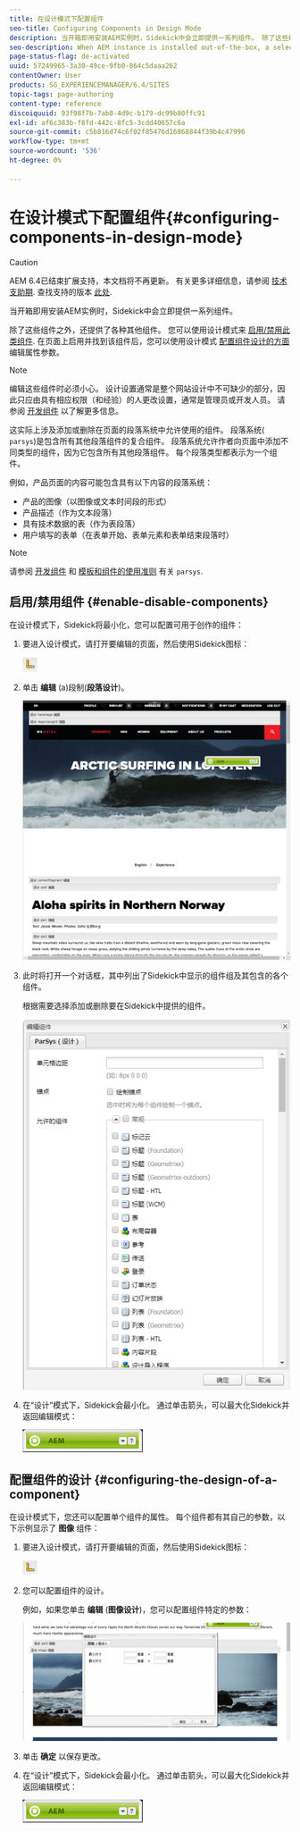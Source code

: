 ```yaml
---
title: 在设计模式下配置组件
seo-title: Configuring Components in Design Mode
description: 当开箱即用安装AEM实例时，Sidekick中会立即提供一系列组件。 除了这些组件之外，还提供了各种其他组件。 您可以使用设计模式启用/禁用此类组件。
seo-description: When AEM instance is installed out-of-the-box, a selection of components are immediately available in the sidekick. In addition to these, various other components are also available. You can use Design mode to Enable/disable such components.
page-status-flag: de-activated
uuid: 57249965-3a30-49ce-9fb0-864c5daaa262
contentOwner: User
products: SG_EXPERIENCEMANAGER/6.4/SITES
topic-tags: page-authoring
content-type: reference
discoiquuid: 93f98f7b-7ab8-4d9c-b179-dc99b80ffc91
exl-id: af6c383b-f8fd-442c-8fc5-3cdd40657c6a
source-git-commit: c5b816d74c6f02f85476d16868844f39b4c47996
workflow-type: tm+mt
source-wordcount: '536'
ht-degree: 0%

---
```


# 在设计模式下配置组件{#configuring-components-in-design-mode}

>[!CAUTION]
>
>AEM 6.4已结束扩展支持，本文档将不再更新。 有关更多详细信息，请参阅 [技术支助期](https://helpx.adobe.com/cn/support/programs/eol-matrix.html). 查找支持的版本 [此处](https://experienceleague.adobe.com/docs/).

当开箱即用安装AEM实例时，Sidekick中会立即提供一系列组件。

除了这些组件之外，还提供了各种其他组件。 您可以使用设计模式来 [启用/禁用此类组件](#enabledisablecomponentsusingdesignmode). 在页面上启用并找到该组件后，您可以使用设计模式 [配置组件设计的方面](#configuringcomponentsusingdesignmode) 编辑属性参数。

>[!NOTE]
>
>编辑这些组件时必须小心。 设计设置通常是整个网站设计中不可缺少的部分，因此只应由具有相应权限（和经验）的人更改设置，通常是管理员或开发人员。 请参阅 [开发组件](/help/sites-developing/components.md) 以了解更多信息。

这实际上涉及添加或删除在页面的段落系统中允许使用的组件。 段落系统( `parsys`)是包含所有其他段落组件的复合组件。 段落系统允许作者向页面中添加不同类型的组件，因为它包含所有其他段落组件。 每个段落类型都表示为一个组件。

例如，产品页面的内容可能包含具有以下内容的段落系统：

* 产品的图像（以图像或文本时间段的形式）
* 产品描述（作为文本段落）
* 具有技术数据的表（作为表段落）
* 用户填写的表单（在表单开始、表单元素和表单结束段落时）

>[!NOTE]
>
>请参阅 [开发组件](/help/sites-developing/components.md#paragraphsystem) 和 [模板和组件的使用准则](/help/sites-developing/dev-guidelines-bestpractices.md#guidelines-for-using-templates-and-components) 有关 `parsys`.

## 启用/禁用组件 {#enable-disable-components}

在设计模式下，Sidekick将最小化，您可以配置可用于创作的组件：

1. 要进入设计模式，请打开要编辑的页面，然后使用Sidekick图标：

   ![](do-not-localize/chlimage_1.png)

1. 单击 **编辑** (a)段制(**段落设计**)。

   ![screen_shot_2012-02-08at102726am](assets/screen_shot_2012-02-08at102726am.png)

1. 此时将打开一个对话框，其中列出了Sidekick中显示的组件组及其包含的各个组件。

   根据需要选择添加或删除要在Sidekick中提供的组件。

   ![screen_shot_2012-02-08at103407am](assets/screen_shot_2012-02-08at103407am.png)

1. 在“设计”模式下，Sidekick会最小化。 通过单击箭头，可以最大化Sidekick并返回编辑模式：

   ![](do-not-localize/sidekick-collapsed.png)

## 配置组件的设计 {#configuring-the-design-of-a-component}

在设计模式下，您还可以配置单个组件的属性。 每个组件都有其自己的参数，以下示例显示了 **图像** 组件：

1. 要进入设计模式，请打开要编辑的页面，然后使用Sidekick图标：

   ![](do-not-localize/chlimage_1-1.png)

1. 您可以配置组件的设计。

   例如，如果您单击 **编辑** (**图像设计**)，您可以配置组件特定的参数：

   ![chlimage_1-12](assets/chlimage_1-12.png)

1. 单击 **确定** 以保存更改。

1. 在“设计”模式下，Sidekick会最小化。 通过单击箭头，可以最大化Sidekick并返回编辑模式：

   ![](do-not-localize/sidekick-collapsed-1.png)

